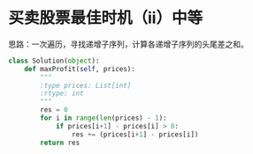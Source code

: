# 买卖股票最佳时机（ii）中等
思路：一次遍历，寻找递增子序列，计算各递增子序列的头尾差之和。
````py
class Solution(object):
    def maxProfit(self, prices):
        """
        :type prices: List[int]
        :rtype: int
        """
        res = 0
        for i in range(len(prices) - 1):
            if prices[i+1] - prices[i] > 0:
                res += (prices[i+1] - prices[i])
        return res
````